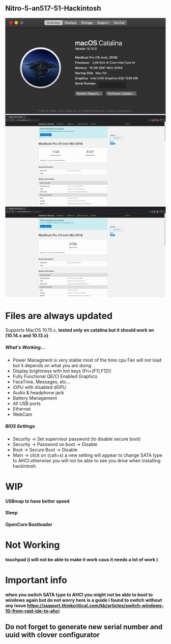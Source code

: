 ## Nitro-5-an517-51-Hackintosh

![](/images/File10.png)
![](/images/File1.png)
![](/images/File2.png)
# Files are always updated

Supports MacOS 10.15.x, **tested only on catalina but it should work on (10.14.x and 10.13.x)**

##### What's Working...
* Power Managment is very stable most of the time cpu Fan will not load but it depends on what you are doing
* Display brightness with hot keys (Fn+(F11,F12))
* Fully Functional QE/CI Enabled Graphics
* FaceTime, Messages, etc...
* iGPU with disabled dGPU
* Audio & headphone jack
* Battery Management
* All USB ports
* Ethernet
* WebCam

##### BIOS Settings

* Security → Set supervisor password (to disable secure boot)
* Security → Password on boot → Disable
* Boot → Secure Boot → Disable
* Main → click on (calt+s) a new setting will appear to change SATA type to AHCI otherwise you will not be able to see you drive when installing  hackintosh
 
# WIP

#### USBmap to have better speed 
#### Sleep
#### OpenCore Bootloader
# Not Working
#### touchpad (i will not be able to make it work caus it needs a lot of work )
# Important info 
#### when you switch SATA type to AHCI you might not be able to boot to windows again but do not worry here is a guide i found to switch without any issue https://support.thinkcritical.com/kb/articles/switch-windows-10-from-raid-ide-to-ahci

## Do not forget to generate new serial number and uuid with clover configurator
